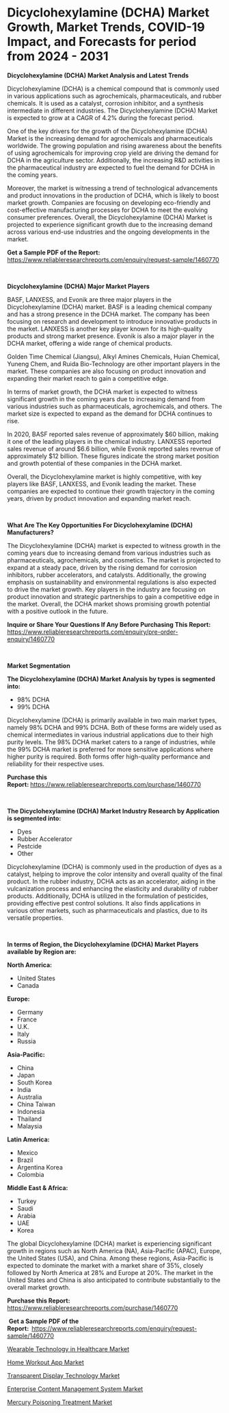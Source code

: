 <p><h1>Dicyclohexylamine (DCHA) Market Growth, Market Trends, COVID-19 Impact, and Forecasts for period from 2024 - 2031</h1></p><p><strong>Dicyclohexylamine (DCHA) Market Analysis and Latest Trends</strong></p>
<p><p>Dicyclohexylamine (DCHA) is a chemical compound that is commonly used in various applications such as agrochemicals, pharmaceuticals, and rubber chemicals. It is used as a catalyst, corrosion inhibitor, and a synthesis intermediate in different industries. The Dicyclohexylamine (DCHA) Market is expected to grow at a CAGR of 4.2% during the forecast period.</p><p>One of the key drivers for the growth of the Dicyclohexylamine (DCHA) Market is the increasing demand for agrochemicals and pharmaceuticals worldwide. The growing population and rising awareness about the benefits of using agrochemicals for improving crop yield are driving the demand for DCHA in the agriculture sector. Additionally, the increasing R&D activities in the pharmaceutical industry are expected to fuel the demand for DCHA in the coming years.</p><p>Moreover, the market is witnessing a trend of technological advancements and product innovations in the production of DCHA, which is likely to boost market growth. Companies are focusing on developing eco-friendly and cost-effective manufacturing processes for DCHA to meet the evolving consumer preferences. Overall, the Dicyclohexylamine (DCHA) Market is projected to experience significant growth due to the increasing demand across various end-use industries and the ongoing developments in the market.</p></p>
<p><strong>Get a Sample PDF of the Report:&nbsp;</strong> <a href="https://www.reliableresearchreports.com/enquiry/request-sample/1460770">https://www.reliableresearchreports.com/enquiry/request-sample/1460770</a></p>
<p>&nbsp;</p>
<p><strong>Dicyclohexylamine (DCHA) Major Market Players</strong></p>
<p><p>BASF, LANXESS, and Evonik are three major players in the Dicyclohexylamine (DCHA) market. BASF is a leading chemical company and has a strong presence in the DCHA market. The company has been focusing on research and development to introduce innovative products in the market. LANXESS is another key player known for its high-quality products and strong market presence. Evonik is also a major player in the DCHA market, offering a wide range of chemical products.</p><p>Golden Time Chemical (Jiangsu), Alkyl Amines Chemicals, Huian Chemical, Yuneng Chem, and Ruida Bio-Technology are other important players in the market. These companies are also focusing on product innovation and expanding their market reach to gain a competitive edge.</p><p>In terms of market growth, the DCHA market is expected to witness significant growth in the coming years due to increasing demand from various industries such as pharmaceuticals, agrochemicals, and others. The market size is expected to expand as the demand for DCHA continues to rise.</p><p>In 2020, BASF reported sales revenue of approximately $60 billion, making it one of the leading players in the chemical industry. LANXESS reported sales revenue of around $6.6 billion, while Evonik reported sales revenue of approximately $12 billion. These figures indicate the strong market position and growth potential of these companies in the DCHA market.</p><p>Overall, the Dicyclohexylamine market is highly competitive, with key players like BASF, LANXESS, and Evonik leading the market. These companies are expected to continue their growth trajectory in the coming years, driven by product innovation and expanding market reach.</p></p>
<p>&nbsp;</p>
<p><strong>What Are The Key Opportunities For Dicyclohexylamine (DCHA) Manufacturers?</strong></p>
<p><p>The Dicyclohexylamine (DCHA) market is expected to witness growth in the coming years due to increasing demand from various industries such as pharmaceuticals, agrochemicals, and cosmetics. The market is projected to expand at a steady pace, driven by the rising demand for corrosion inhibitors, rubber accelerators, and catalysts. Additionally, the growing emphasis on sustainability and environmental regulations is also expected to drive the market growth. Key players in the industry are focusing on product innovation and strategic partnerships to gain a competitive edge in the market. Overall, the DCHA market shows promising growth potential with a positive outlook in the future.</p></p>
<p><strong>Inquire or Share Your Questions If Any Before Purchasing This Report:</strong> <a href="https://www.reliableresearchreports.com/enquiry/pre-order-enquiry/1460770">https://www.reliableresearchreports.com/enquiry/pre-order-enquiry/1460770</a></p>
<p>&nbsp;</p>
<p><strong>Market Segmentation</strong></p>
<p><strong>The Dicyclohexylamine (DCHA) Market Analysis by types is segmented into:</strong></p>
<p><ul><li>98% DCHA</li><li>99% DCHA</li></ul></p>
<p><p>Dicyclohexylamine (DCHA) is primarily available in two main market types, namely 98% DCHA and 99% DCHA. Both of these forms are widely used as chemical intermediates in various industrial applications due to their high purity levels. The 98% DCHA market caters to a range of industries, while the 99% DCHA market is preferred for more sensitive applications where higher purity is required. Both forms offer high-quality performance and reliability for their respective uses.</p></p>
<p><strong>Purchase this Report:&nbsp;</strong><a href="https://www.reliableresearchreports.com/purchase/1460770">https://www.reliableresearchreports.com/purchase/1460770</a></p>
<p>&nbsp;</p>
<p><strong>The Dicyclohexylamine (DCHA) Market Industry Research by Application is segmented into:</strong></p>
<p><ul><li>Dyes</li><li>Rubber Accelerator</li><li>Pestcide</li><li>Other</li></ul></p>
<p><p>Dicyclohexylamine (DCHA) is commonly used in the production of dyes as a catalyst, helping to improve the color intensity and overall quality of the final product. In the rubber industry, DCHA acts as an accelerator, aiding in the vulcanization process and enhancing the elasticity and durability of rubber products. Additionally, DCHA is utilized in the formulation of pesticides, providing effective pest control solutions. It also finds applications in various other markets, such as pharmaceuticals and plastics, due to its versatile properties.</p></p>
<p>&nbsp;</p>
<p><strong>In terms of Region, the Dicyclohexylamine (DCHA) Market Players available by Region are:</strong></p>
<p>
    <p> <strong> North America: </strong>
        <ul>
            <li>United States</li>
            <li>Canada</li>
        </ul>
        </p> 
    <p> <strong> Europe: </strong>
        <ul>
            <li>Germany</li>
            <li>France</li>
            <li>U.K.</li>
            <li>Italy</li>
            <li>Russia</li>
        </ul>
        </p> 
    <p> <strong> Asia-Pacific: </strong>
        <ul>
            <li>China</li>
            <li>Japan</li>
            <li>South Korea</li>
            <li>India</li>
            <li>Australia</li>
            <li>China Taiwan</li>
            <li>Indonesia</li>
            <li>Thailand</li>
            <li>Malaysia</li>
        </ul>
        </p> 
    <p> <strong> Latin America: </strong>
        <ul>
            <li>Mexico</li>
            <li>Brazil</li>
            <li>Argentina Korea</li>
            <li>Colombia</li>
        </ul>
        </p> 
    <p> <strong> Middle East & Africa: </strong>
        <ul>
            <li>Turkey</li>
            <li>Saudi</li>
            <li>Arabia</li>
            <li>UAE</li>
            <li>Korea</li>
        </ul>
    </p>
    </p>
<p><p>The global Dicyclohexylamine (DCHA) market is experiencing significant growth in regions such as North America (NA), Asia-Pacific (APAC), Europe, the United States (USA), and China. Among these regions, Asia-Pacific is expected to dominate the market with a market share of 35%, closely followed by North America at 28% and Europe at 20%. The market in the United States and China is also anticipated to contribute substantially to the overall market growth.</p></p>
<p><strong>Purchase this Report: </strong><a href="https://www.reliableresearchreports.com/purchase/1460770">https://www.reliableresearchreports.com/purchase/1460770</a></p>
<p>&nbsp;<strong>Get a Sample PDF of the Report:&nbsp;&nbsp;</strong><a href="https://www.reliableresearchreports.com/enquiry/request-sample/1460770">https://www.reliableresearchreports.com/enquiry/request-sample/1460770</a></p>
<p><strong></strong></p>
<p><p><a href="https://medium.com/@nevawelch2021/wearable-technology-in-healthcare-market-trends-and-market-analysis-forecasted-for-period-2024-2031-92622ceaee0e">Wearable Technology in Healthcare Market</a></p><p><a href="https://medium.com/@nevawelch2021/analyzing-home-workout-app-market-global-industry-perspective-and-forecast-2024-to-2031-7920c129cea0">Home Workout App Market</a></p><p><a href="https://medium.com/@nevawelch2021/transparent-display-technology-market-share-evolution-and-market-growth-trends-2024-2031-0e5a5f788c57">Transparent Display Technology Market</a></p><p><a href="https://medium.com/@nevawelch2021/enterprise-content-management-system-market-trends-and-market-analysis-forecasted-for-period-1f685b44519d">Enterprise Content Management System Market</a></p><p><a href="https://medium.com/@nevawelch2021/mercury-poisoning-treatment-market-trends-and-market-analysis-forecasted-for-period-2024-2031-9202d07bd026">Mercury Poisoning Treatment Market</a></p></p>